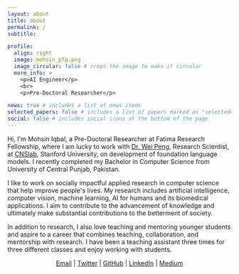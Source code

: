 ```yaml
---
layout: about
title: about
permalink: /
subtitle:

profile:
  align: right
  image: mohsin_pfp.png
  image_circular: false # crops the image to make it circular
  more_info: >
    <p>AI Engineer</p>
    <br>
    <p>Pre-Doctoral Researcher</p>

news: true # includes a list of news items
selected_papers: false # includes a list of papers marked as "selected={true}"
social: false # includes social icons at the bottom of the page
---
```


Hi, I'm Mohsin Iqbal, a Pre-Doctoral Researcher at Fatima Research Fellowship, where I am lucky to work with <a href="https://xiaoiker.github.io/">Dr. Wei Peng</a>, Research Scientist, at <a href="http://cnslab.stanford.edu/">CNSlab</a>, Stanford University, on development of foundation language models. I recently completed my Bachelor in Computer Science from University of Central Punjab, Pakistan.

I like to work on socially impactful applied research in computer science that help improve people's lives. My research includes artificial intelligence, computer vision, machine learning, AI for humans and its biomedical applications. I aim to contribute to the advancement of knowledge and ultimately make substantial contributions to the betterment of society.

In addition to research, I also love teaching and mentoring younger students and aspire to a career that combines teaching, collaboration, and mentorship with research. I have been a teaching assistant three times for three different classes and enjoy working with students.

<div style="text-align: center;">
  <a href="mailto:L1S20BSCS0005@ucp.edu.pk">Email</a> | 
  <a href="https://x.com/mohsincsv">Twitter</a> | 
  <a href="https://github.com/mohsincsv">GitHub</a> | 
  <a href="https://www.linkedin.com/in/mohsincsv">LinkedIn</a> | 
  <a href="https://medium.com/@mohsincsv">Medium</a>
</div>
